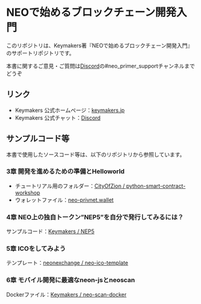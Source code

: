 # NEOで始めるブロックチェーン開発入門

このリポジトリは、Keymakers著『NEOで始めるブロックチェーン開発入門』のサポートリポジトリです。

<!-- 表紙と販売ページへのリンク欲しい -->

本書に関するご意見・ご質問は[Discord](https://discord.gg/u4sxXas)の#neo_primer_supportチャンネルまでどうぞ

## リンク
* Keymakers 公式ホームページ：[keymakers.jp](keymakers.jp)
* Keymakers 公式チャット：[Discord](https://discord.gg/u4sxXas)


## サンプルコード等
本書で使用したソースコード等は、以下のリポジトリから参照しています。

### 3章 開発を進めるための準備とHelloworld

* チュートリアル用のフォルダー：[CityOfZion / python-smart-contract-workshop](https://github.com/CityOfZion/python-smart-contract-workshop)
* ウォレットファイル：[neo-privnet.wallet](https://s3.amazonaws.com/neo-experiments/neo-privnet.wallet)

### 4章 NEO上の独自トークン”NEP5”を自分で発行してみるには？
サンプルコード：[Keymakers / NEP5](https://github.com/keymakers/NEP5)

### 5章 ICOをしてみよう
テンプレート：[neonexchange / neo-ico-template](https://github.com/neonexchange/neo-ico-template.git)

### 6章 モバイル開発に最適なneon-jsとneoscan
Dockerファイル：[Keymakers / neo-scan-docker](https://github.com/keymakers/neo-scan-docker)